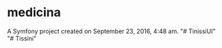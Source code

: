 medicina
========

A Symfony project created on September 23, 2016, 4:48 am.
"# TinissiUI" 
"# Tissini" 

